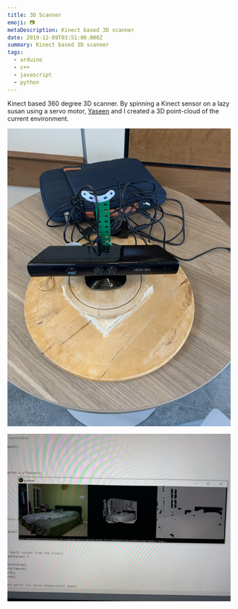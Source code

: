 ```yaml
---
title: 3D Scanner
emoji: 📷
metaDescription: Kinect based 3D scanner
date: 2019-12-09T03:51:00.000Z
summary: Kinect based 3D scanner
tags:
  - arduino
  - c++
  - javascript
  - python
---
```

Kinect based 360 degree 3D scanner. By spinning a Kinect sensor on a lazy susan using a servo motor, [Yaseen](https://yaseen.xyz/) and I created a 3D point-cloud of the current environment.

![scanner](/static/img/3d_scanner.jpg "scanner")

![scan](/static/img/scan.jpg "scan")